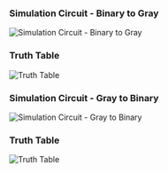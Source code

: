 ### Simulation Circuit - Binary to Gray

![ Simulation Circuit - Binary to Gray ](/srmeeevlab_logic_gates/PSOC/1_Development_of_voltage_controllers_for_SMIB_system_1/assets/images/exp6_a.png)

### Truth Table

![ Truth Table ](/srmeeevlab_logic_gates/PSOC/1_Development_of_voltage_controllers_for_SMIB_system_1/assets/images/exp6_b.png)

### Simulation Circuit - Gray to Binary 

![ Simulation Circuit - Gray to Binary ](/srmeeevlab_logic_gates/PSOC/1_Development_of_voltage_controllers_for_SMIB_system_1/assets/images/exp6_c.png)

### Truth Table

![ Truth Table ](/srmeeevlab_logic_gates/PSOC/1_Development_of_voltage_controllers_for_SMIB_system_1/assets/images/exp6_d.png)
